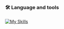 <h3 align="left">🛠 Language and tools</h3>

###

[![My Skills](https://skillicons.dev/icons?i=nextjs,react,laravel,react,vite,tailwind,ts,js,html,css,sass,npm,yarn,apple,vscode,vercel,redis,prisma,postgres,mysql,php,nginx)](https://skillicons.dev)
